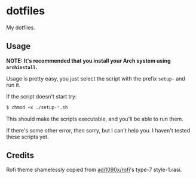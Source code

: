 # dotfiles
My dotfiles.

## Usage
**NOTE: It's recommended that you install your Arch system using `archinstall`.**

Usage is pretty easy, you just select the script with the prefix `setup-` and run it.

If the script doesn't start try:

```bash
$ chmod +x ./setup-*.sh
```

This should make the scripts executable, and you'll be able to run them.

If there's some other error, then sorry, but I can't help you. I haven't tested these scripts yet.

## Credits
Rofi theme shamelessly copied from [adi1090x/rofi](https://www.github.com/adi1090x/rofi)'s type-7 style-1.rasi.
